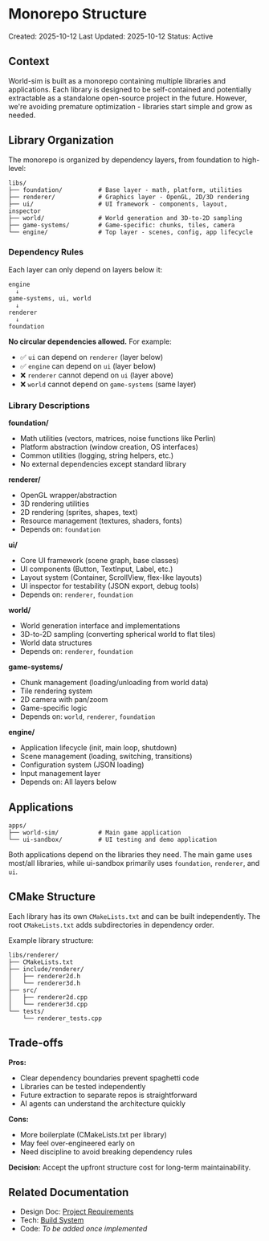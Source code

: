# Monorepo Structure

Created: 2025-10-12
Last Updated: 2025-10-12
Status: Active

## Context

World-sim is built as a monorepo containing multiple libraries and applications. Each library is designed to be self-contained and potentially extractable as a standalone open-source project in the future. However, we're avoiding premature optimization - libraries start simple and grow as needed.

## Library Organization

The monorepo is organized by dependency layers, from foundation to high-level:

```
libs/
├── foundation/          # Base layer - math, platform, utilities
├── renderer/            # Graphics layer - OpenGL, 2D/3D rendering
├── ui/                  # UI framework - components, layout, inspector
├── world/               # World generation and 3D-to-2D sampling
├── game-systems/        # Game-specific: chunks, tiles, camera
└── engine/              # Top layer - scenes, config, app lifecycle
```

### Dependency Rules

Each layer can only depend on layers below it:

```
engine
  ↓
game-systems, ui, world
  ↓
renderer
  ↓
foundation
```

**No circular dependencies allowed.** For example:
- ✅ `ui` can depend on `renderer` (layer below)
- ✅ `engine` can depend on `ui` (layer below)
- ❌ `renderer` cannot depend on `ui` (layer above)
- ❌ `world` cannot depend on `game-systems` (same layer)

### Library Descriptions

**foundation/**
- Math utilities (vectors, matrices, noise functions like Perlin)
- Platform abstraction (window creation, OS interfaces)
- Common utilities (logging, string helpers, etc.)
- No external dependencies except standard library

**renderer/**
- OpenGL wrapper/abstraction
- 3D rendering utilities
- 2D rendering (sprites, shapes, text)
- Resource management (textures, shaders, fonts)
- Depends on: `foundation`

**ui/**
- Core UI framework (scene graph, base classes)
- UI components (Button, TextInput, Label, etc.)
- Layout system (Container, ScrollView, flex-like layouts)
- UI inspector for testability (JSON export, debug tools)
- Depends on: `renderer`, `foundation`

**world/**
- World generation interface and implementations
- 3D-to-2D sampling (converting spherical world to flat tiles)
- World data structures
- Depends on: `renderer`, `foundation`

**game-systems/**
- Chunk management (loading/unloading from world data)
- Tile rendering system
- 2D camera with pan/zoom
- Game-specific logic
- Depends on: `world`, `renderer`, `foundation`

**engine/**
- Application lifecycle (init, main loop, shutdown)
- Scene management (loading, switching, transitions)
- Configuration system (JSON loading)
- Input management layer
- Depends on: All layers below

## Applications

```
apps/
├── world-sim/           # Main game application
└── ui-sandbox/          # UI testing and demo application
```

Both applications depend on the libraries they need. The main game uses most/all libraries, while ui-sandbox primarily uses `foundation`, `renderer`, and `ui`.

## CMake Structure

Each library has its own `CMakeLists.txt` and can be built independently. The root `CMakeLists.txt` adds subdirectories in dependency order.

Example library structure:
```
libs/renderer/
├── CMakeLists.txt
├── include/renderer/
│   ├── renderer2d.h
│   └── renderer3d.h
├── src/
│   ├── renderer2d.cpp
│   └── renderer3d.cpp
└── tests/
    └── renderer_tests.cpp
```

## Trade-offs

**Pros:**
- Clear dependency boundaries prevent spaghetti code
- Libraries can be tested independently
- Future extraction to separate repos is straightforward
- AI agents can understand the architecture quickly

**Cons:**
- More boilerplate (CMakeLists.txt per library)
- May feel over-engineered early on
- Need discipline to avoid breaking dependency rules

**Decision:** Accept the upfront structure cost for long-term maintainability.

## Related Documentation

- Design Doc: [Project Requirements](/docs/design/requirements/functional.md)
- Tech: [Build System](./build-system.md)
- Code: *To be added once implemented*
